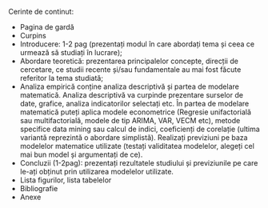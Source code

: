 Cerinte de continut: 
- Pagina de gardă 
- Curpins
- Introducere: 1-2 pag (prezentați modul în care abordați tema și ceea ce urmează să studiați în lucrare);
- Abordare teoretică: prezentarea principalelor concepte, direcții de cercetare, ce studii recente și/sau fundamentale au mai fost făcute referitor la tema studiată;
- Analiza empirică conține analiza descriptivă și partea de modelare matematică. Analiza descriptivă va curpinde prezentare surselor de date, grafice, analiza indicatorilor selectați etc. În partea de modelare matematică puteți aplica modele econometrice (Regresie unifactorială sau multifactorială, modele de tip ARIMA, VAR, VECM etc), metode specifice data mining sau calcul de indici, coeficienți de corelație (ultima variantă reprezintă o abordare simplistă). Realizați previziuni pe baza modelelor matematice utilizate (testați validitatea modelelor, alegeți cel mai bun model și argumentați de ce).
- Concluzii (1-2pag): prezentați rezultatele studiului și previziunile pe care le-ați obținut prin utilizarea modelelor utilizate.
- Lista figurilor, lista tabelelor 
- Bibliografie 
- Anexe
